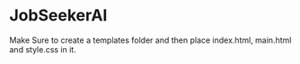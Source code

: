 # JobSeekerAI
Make Sure to create a templates folder and then place index.html, main.html and style.css in it.

